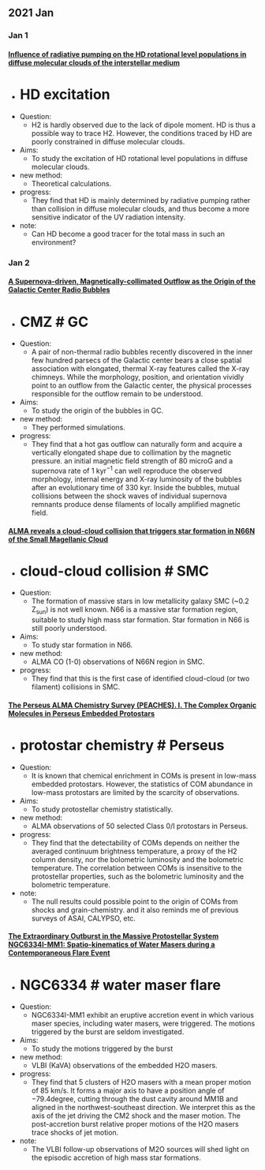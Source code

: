## 2021 Jan
### Jan 1
#### [Influence of radiative pumping on the HD rotational level populations in diffuse molecular clouds of the interstellar medium](https://arxiv.org/abs/2101.09342)
- # HD excitation
- Question: 
	- H2 is hardly observed due to the lack of dipole moment. HD is thus a possible way to trace H2. However, the conditions traced by HD are poorly constrained in diffuse molecular clouds.
- Aims: 
	- To study the excitation of HD rotational level populations in diffuse molecular clouds.
- new method: 
	- Theoretical calculations.
- progress: 
	- They find that HD is mainly determined by radiative pumping rather than collision in diffuse molecular clouds, and thus become a more sensitive indicator of the UV radiation intensity. 
- note:
	- Can HD become a good tracer for the total mass in such an environment? 


### Jan 2
#### [A Supernova-driven, Magnetically-collimated Outflow as the Origin of the Galactic Center Radio Bubbles](https://arxiv.org/abs/2101.10741)
-	# CMZ # GC
- Question: 
	- A pair of non-thermal radio bubbles recently discovered in the inner few hundred parsecs of the Galactic center bears a close spatial association with elongated, thermal X-ray features called the X-ray chimneys. While the morphology, position, and orientation vividly point to an outflow from the Galactic center, the physical processes responsible for the outflow remain to be understood.
- Aims: 
	- To study the origin of the bubbles in GC.
- new method: 
	- They performed simulations.
- progress: 
	- They find that a hot gas outflow can naturally form and acquire a vertically elongated shape due to collimation by the magnetic pressure. an initial magnetic field strength of 80 microG and a supernova rate of 1 kyr<sup>−1</sup> can well reproduce the observed morphology, internal energy and X-ray luminosity of the bubbles after an evolutionary time of 330 kyr. Inside the bubbles, mutual collisions between the shock waves of individual supernova remnants produce dense filaments of locally amplified magnetic field. 

#### [ALMA reveals a cloud-cloud collision that triggers star formation in N66N of the Small Magellanic Cloud](https://arxiv.org/abs/2101.10711)
-	# cloud-cloud collision # SMC
- Question: 
	- The formation of massive stars in low metallicity galaxy SMC (~0.2 Z<sub>sun</sub>) is not well known. N66 is a massive star formation region, suitable to study high mass star formation. Star formation in N66 is still poorly understood.
- Aims: 
	- To study star formation in N66.
- new method: 
	- ALMA CO (1-0) observations of N66N region in SMC.
- progress: 
	- They find that this is the first case of identified cloud-cloud (or two filament) collisions in SMC.

#### [The Perseus ALMA Chemistry Survey (PEACHES). I. The Complex Organic Molecules in Perseus Embedded Protostars](https://arxiv.org/abs/2101.11009)
-	# protostar chemistry # Perseus
- Question: 
	- It is known that chemical enrichment in COMs is present in low-mass embedded protostars. However, the statistics of COM abundance in low-mass protostars are limited by the scarcity of observations. 
- Aims: 
	- To study protostellar chemistry statistically.
- new method: 
	- ALMA observations of 50 selected Class 0/I protostars in Perseus.
- progress: 
	- They find that the detectability of COMs depends on neither the averaged continuum brightness temperature, a proxy of the H2 column density, nor the bolometric luminosity and the bolometric temperature. The correlation between COMs is insensitive to the protostellar properties, such as the bolometric luminosity and the bolometric temperature. 
- note: 
	- The null results could possible point to the origin of COMs from shocks and grain-chemistry. and it also reminds me of previous surveys of ASAI, CALYPSO, etc.


#### [The Extraordinary Outburst in the Massive Protostellar System NGC6334I-MM1: Spatio-kinematics of Water Masers during a Contemporaneous Flare Event](https://arxiv.org/abs/2101.11913)
-	# NGC6334 # water maser flare 
- Question: 
	- NGC6334I-MM1 exhibit an eruptive accretion event in which various maser species, including water masers, were triggered. The motions triggered by the burst are seldom investigated.
- Aims: 
	- To study the motions triggered by the burst
- new method: 
	- VLBI (KaVA) observations of the embedded H2O masers.
- progress: 
	- They find that 5 clusters of H2O masers with a mean proper motion of 85 km/s. It forms a major axis to have a position angle of −79.4degree, cutting through the dust cavity around MM1B and aligned in the northwest-southeast direction. We interpret this as the axis of the jet driving the CM2 shock and the maser motion. The post-accretion burst relative proper motions of the H2O masers trace shocks of jet motion.
- note: 
	- The VLBI follow-up observations of M2O sources will shed light on the episodic accretion of high mass star formations.

